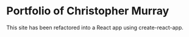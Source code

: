 # Portfolio of Christopher Murray 

This site has been refactored into a React app using create-react-app. 